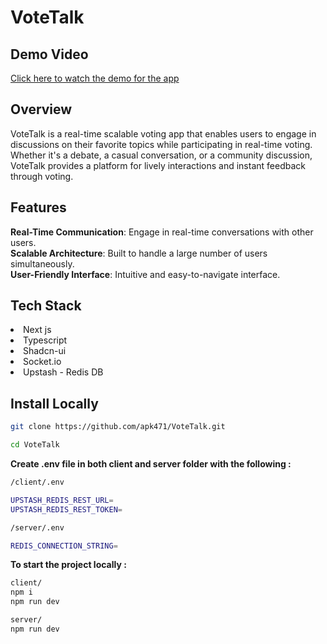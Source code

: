 # VoteTalk

## Demo Video

<a href="https://drive.google.com/file/d/1KAJ8-7n7d-45NJiCBzcZ_7MjNhhIeT4T/view?usp=sharing">Click here to watch the demo for the app</a>

## Overview

VoteTalk is a real-time scalable voting app that enables users to engage in discussions on their favorite topics while participating in real-time voting. Whether it's a debate, a casual conversation, or a community discussion, VoteTalk provides a platform for lively interactions and instant feedback through voting.

## Features

<b>Real-Time Communication</b>: Engage in real-time conversations with other users. <br />
<b>Scalable Architecture</b>: Built to handle a large number of users simultaneously. <br />
<b>User-Friendly Interface</b>: Intuitive and easy-to-navigate interface.<br/>

## Tech Stack

<li>Next js</li>
<li>Typescript</li>
<li>Shadcn-ui</li>
<li>Socket.io</li>
<li>Upstash - Redis DB</li>

## Install Locally

```bash
git clone https://github.com/apk471/VoteTalk.git
```

```bash
cd VoteTalk
```

<b> Create .env file in both client and server folder with the following : </b>

```bash
/client/.env

UPSTASH_REDIS_REST_URL=
UPSTASH_REDIS_REST_TOKEN=
```

```bash
/server/.env

REDIS_CONNECTION_STRING=
```

<b>To start the project locally : </b>

```bash
client/
npm i
npm run dev
```

```bash
server/
npm run dev
```
